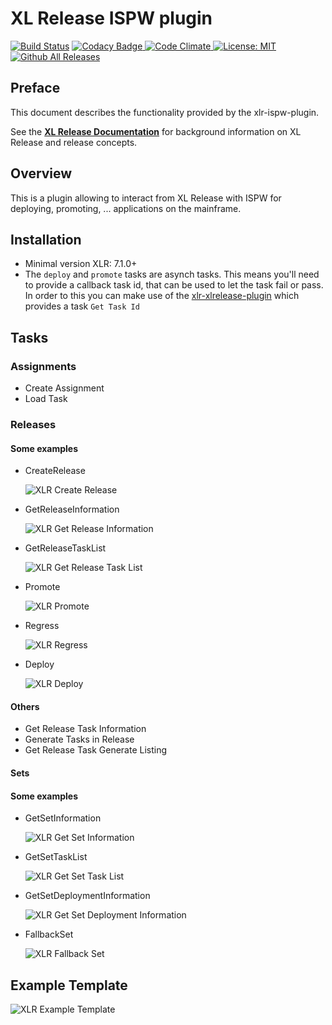 # XL Release ISPW plugin

[![Build Status][xlr-ispw-plugin-travis-image]][xlr-ispw-plugin-travis-url]
[![Codacy Badge][xlr-ispw-plugin-codacy-image] ][xlr-ispw-plugin-codacy-url]
[![Code Climate][xlr-ispw-plugin-code-climate-image] ][xlr-ispw-plugin-code-climate-url]
[![License: MIT][xlr-ispw-plugin-license-image] ][xlr-ispw-plugin-license-url]
[![Github All Releases][xlr-ispw-plugin-downloads-image] ]()

[xlr-ispw-plugin-travis-image]: https://travis-ci.org/xebialabs-community/xlr-ispw-plugin.svg?branch=master
[xlr-ispw-plugin-travis-url]: https://travis-ci.org/xebialabs-community/xlr-ispw-plugin
[xlr-ispw-plugin-codacy-image]: https://api.codacy.com/project/badge/Grade/36153ed9460a44d289aa1186cde51fa1
[xlr-ispw-plugin-codacy-url]: https://www.codacy.com/app/joris-dewinne/xlr-ispw-plugin
[xlr-ispw-plugin-code-climate-image]: https://codeclimate.com/github/xebialabs-community/xlr-ispw-plugin/badges/gpa.svg
[xlr-ispw-plugin-code-climate-url]: https://codeclimate.com/github/xebialabs-community/xlr-ispw-plugin
[xlr-ispw-plugin-license-image]: https://img.shields.io/badge/License-MIT-yellow.svg
[xlr-ispw-plugin-license-url]: https://opensource.org/licenses/MIT
[xlr-ispw-plugin-downloads-image]: https://img.shields.io/github/downloads/xebialabs-community/xlr-ispw-plugin/total.svg

## Preface

This document describes the functionality provided by the xlr-ispw-plugin.

See the **[XL Release Documentation](https://docs.xebialabs.com/xl-release/index.html)** for background information on XL Release and release concepts.

## Overview

This is a plugin allowing to interact from XL Release with ISPW for deploying, promoting, ... applications on the mainframe.

## Installation

* Minimal version XLR: 7.1.0+
* The `deploy` and `promote` tasks are asynch tasks. This means you'll need to provide a callback task id, that can be used to let the task fail or pass.
  In order to this you can make use of the [xlr-xlrelease-plugin](https://github.com/xebialabs-community/xlr-xlrelease-plugin) which provides a task `Get Task Id`

## Tasks

### Assignments
+ Create Assignment
+ Load Task

### Releases

#### Some examples
+ CreateRelease

    ![XLR Create Release](images/CreateRelease.png)
    
+ GetReleaseInformation

    ![XLR Get Release Information](images/GetReleaseInfo.png)

+ GetReleaseTaskList

    ![XLR Get Release Task List](images/GetReleaseTaskList.png)
  
+ Promote

    ![XLR Promote](images/Promote.png)
    
+ Regress

    ![XLR Regress](images/Regress.png)
    
+ Deploy

    ![XLR Deploy](images/Deploy.png)

#### Others
+ Get Release Task Information
+ Generate Tasks in Release
+ Get Release Task Generate Listing

#### Sets

#### Some examples
+ GetSetInformation

    ![XLR Get Set Information](images/GetSetInfo.png)
    
+ GetSetTaskList

    ![XLR Get Set Task List](images/GetSetTaskList.png)
    
+ GetSetDeploymentInformation

    ![XLR Get Set Deployment Information](images/GetSetDeploymentInformation.png)
    
+ FallbackSet

    ![XLR Fallback Set](images/FallbackSet.png)
  
## Example Template

![XLR Example Template](images/ExampleTemplate.png)
